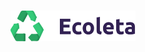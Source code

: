 <h1 align="center">
    <img alt="DevRadar" title="#delicinha" src=".github/logo.svg" width="200px" />
</h1>
